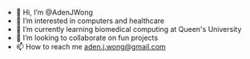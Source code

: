 - 👋 Hi, I’m @AdenJWong
- 👀 I’m interested in computers and healthcare
- 🌱 I’m currently learning biomedical computing at Queen's University
- 💞️ I’m looking to collaborate on fun projects
- 📫 How to reach me aden.j.wong@gmail.com

<!---
AdenJWong/AdenJWong is a ✨ special ✨ repository because its `README.md` (this file) appears on your GitHub profile.
You can click the Preview link to take a look at your changes.
--->
